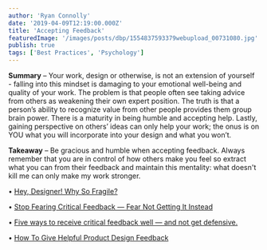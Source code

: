 ```yaml
---
author: 'Ryan Connolly'
date: '2019-04-09T12:19:00.000Z'
title: 'Accepting Feedback'
featuredImage: '/images/posts/dbp/1554837593379webupload_00731080.jpg'
publish: true
tags: ['Best Practices', 'Psychology']
---
```


**Summary** – Your work, design or otherwise, is not an extension of yourself - falling into this mindset is damaging to your emotional well-being and quality of your work. The problem is that people often see taking advice from others as weakening their own expert position. The truth is that a person’s ability to recognize value from other people provides them group brain power. There is a maturity in being humble and accepting help. Lastly, gaining perspective on others’ ideas can only help your work; the onus is on YOU what you will incorporate into your design and what you won’t.

**Takeaway** – Be gracious and humble when accepting feedback. Always remember that you are in control of how others make you feel so extract what you can from their feedback and maintain this mentality: what doesn't kill me can only make my work stronger.

• [Hey, Designer! Why So Fragile?](https://uxdesign.cc/hey-designer-why-so-fragile-57e7292c0a51)

• [Stop Fearing Critical Feedback — Fear Not Getting It Instead](https://doist.com/blog/handle-negative-feedback/)

• [Five ways to receive critical feedback well — and not get defensive.](https://knowyourteam.com/blog/2018/09/27/five-ways-to-receive-critical-feedback-well-and-not-get-defensive/)

• [How To Give Helpful Product Design Feedback](https://mikeindustries.com/blog/archive/2017/06/how-to-give-helpful-product-design-feedback)
